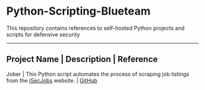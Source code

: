 # Python-Scripting-Blueteam
This repository contains references to self-hosted Python projects and scripts for defensive security

---------------------------------------------------------------------------------------------------------------------------------------------------------------------------
Project Name | Description | Reference
---------------------------------------------------------------------------------------------------------------------------------------------------------------------------
Jober | This Python script automates the process of scraping job listings from the [iSecJobs](https://isecjobs.com/) website. | [GitHub](https://github.com/cqawam/Jober)
